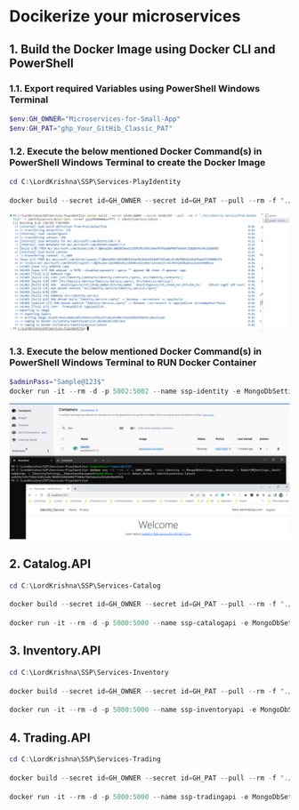 # Docikerize your microservices

## 1. Build the Docker Image using Docker CLI and PowerShell

### 1.1. Export required Variables using PowerShell Windows Terminal

```powershell
$env:GH_OWNER="Microservices-for-Small-App"
$env:GH_PAT="ghp_Your_GitHib_Classic_PAT"
```

### 1.2. Execute the below mentioned Docker Command(s) in PowerShell Windows Terminal to create the Docker Image

```powershell
cd C:\LordKrishna\SSP\Services-PlayIdentity

docker build --secret id=GH_OWNER --secret id=GH_PAT --pull --rm -f "./Src/Identity.Service/Prod.Dockerfile" -t ssp-identityservice:$(Get-Date -Format yyyyMMddHHmmssfff) -t ssp-identityservice:latest .
```

![Build Docker Image Locally |150x150](./Images/Dockerize/Build_Image_Locally_Identity.PNG)

### 1.3. Execute the below mentioned Docker Command(s) in PowerShell Windows Terminal to RUN Docker Container

```powershell
$adminPass="Sample@123$"
docker run -it --rm -d -p 5002:5002 --name ssp-identity -e MongoDbSettings__Host=mongo -e RabbitMQSettings__Host=rabbitmq -e IdentitySettings__AdminUserPassword=$adminPass --network dakar_default ssp-identityservice:latest
```

![Run Docker Container Locally |150x150](./Images/Dockerize/Run_Container_Locally_Identity.PNG)

## 2. Catalog.API

```powershell
cd C:\LordKrishna\SSP\Services-Catalog

docker build --secret id=GH_OWNER --secret id=GH_PAT --pull --rm -f "./src/Catalog.API/Prod.Dockerfile" -t ssp-catalogapi:$(Get-Date -Format yyyyMMddHHmmssfff) -t ssp-catalogapi:latest .

docker run -it --rm -d -p 5000:5000 --name ssp-catalogapi -e MongoDbSettings__Host=mongo -e RabbitMQSettings__Host=rabbitmq --network dakar_default ssp-catalogapi:latest
```

## 3. Inventory.API

```powershell
cd C:\LordKrishna\SSP\Services-Inventory

docker build --secret id=GH_OWNER --secret id=GH_PAT --pull --rm -f "./src/Inventory.API/Prod.Dockerfile" -t ssp-inventoryapi:$(Get-Date -Format yyyyMMddHHmmssfff) -t ssp-inventoryapi:latest .

docker run -it --rm -d -p 5000:5000 --name ssp-inventoryapi -e MongoDbSettings__Host=mongo -e RabbitMQSettings__Host=rabbitmq --network dakar_default ssp-inventoryapi:latest
```

## 4. Trading.API

```powershell
cd C:\LordKrishna\SSP\Services-Trading

docker build --secret id=GH_OWNER --secret id=GH_PAT --pull --rm -f "./src/Trading.API/Prod.Dockerfile" -t ssp-tradingapi:$(Get-Date -Format yyyyMMddHHmmssfff) -t ssp-tradingapi:latest .

docker run -it --rm -d -p 5000:5000 --name ssp-tradingapi -e MongoDbSettings__Host=mongo -e RabbitMQSettings__Host=rabbitmq --network dakar_default ssp-tradingapi:latest
```
